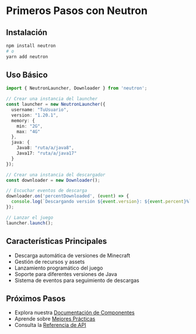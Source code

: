# Primeros Pasos con Neutron

## Instalación

```bash
npm install neutron
# o
yarn add neutron
```

## Uso Básico

```typescript
import { NeutronLauncher, Downloader } from 'neutron';

// Crear una instancia del launcher
const launcher = new NeutronLauncher({
  username: "TuUsuario",
  version: "1.20.1",
  memory: {
    min: "2G",
    max: "4G"
  },
  java: {
    Java8: "ruta/a/java8",
    Java17: "ruta/a/java17"
  }
});

// Crear una instancia del descargador
const downloader = new Downloader();

// Escuchar eventos de descarga
downloader.on('percentDownloaded', (event) => {
  console.log(`Descargando versión ${event.version}: ${event.percent}%`);
});

// Lanzar el juego
launcher.launch();
```

## Características Principales
- Descarga automática de versiones de Minecraft
- Gestión de recursos y assets
- Lanzamiento programático del juego
- Soporte para diferentes versiones de Java
- Sistema de eventos para seguimiento de descargas

## Próximos Pasos
- Explora nuestra [Documentación de Componentes](./components/README.md)
- Aprende sobre [Mejores Prácticas](./practices/best-practices.md)
- Consulta la [Referencia de API](./api/api-reference.md) 

